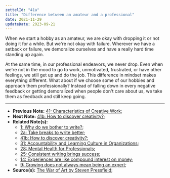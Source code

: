 ```yaml
---
zettelId: "41a"
title: "Difference between an amateur and a professional"
date: 2021-11-29
updateDate: 2023-09-21
---
```


When we start a hobby as an amateur, we are okay with dropping it or not doing it for a while. But we're not okay with failure. Wherever we have a setback or failure, we demoralize ourselves and have a really hard time standing up again.

At the same time, in our professional endeavors, we never drop. Even when we're not in the mood to go to work, unmotivated, frustrated, or have other feelings, we still get up and do the job. This difference in mindset makes everything different. What about if we choose some of our hobbies and approach them professionally? Instead of falling down in every negative feedback or getting demoralized when people don't care about us, we take them as feedback and still keep going.

---

- **Previous Note:** [41: Characteristics of Creative Work](/notes/41/);
- **Next Note:** [41b: How to discover creativity?](/notes/41b/);
- **Related Note(s):**
  - [1: Why do we bother to write?](/notes/1/);
  - [2a: Take breaks to write better](/notes/2a/);
  - [41b: How to discover creativity?](/notes/41b/);
  - [31: Accountability and Learning Culture in Organizations](/notes/31/);
  - [28: Mental Health for Professionals](/notes/28/);
  - [25: Consistent writing brings success](/notes/25/);
  - [14: Experiences are like compound interest on money](/notes/14/);
  - [9: Growing does not always mean being an expert](/notes/9/);
- **Source(s):** [The War of Art by Steven Pressfield](https://stevenpressfield.com/books/the-war-of-art/);
